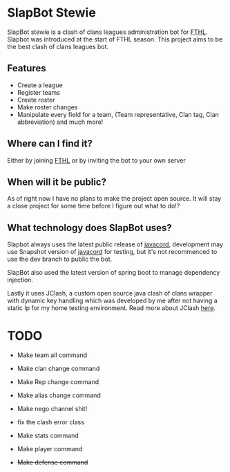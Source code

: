 # SlapBot Stewie
SlapBot stewie is a clash of clans leagues administration bot for [FTHL]().
Slapbot was introduced at the start of FTHL season. This project aims to be the best 
clash of clans leagues bot.

## Features
- Create a league
- Register teams
- Create roster
- Make roster changes
- Manipulate every field for a team, (Team representative, Clan tag, Clan abbreviation)
 and much more!


## Where can I find it?
Either by joining [FTHL]() or by inviting the bot to your own server

## When will it be public?

As of right now I have no plans to make the project open source. It will stay a close
project for some time before I figure out what to do!?

## What technology does SlapBot uses?
Slapbot always uses the latest public release of [javacord](), development may use 
Snapshot version of [javacord]() for testing, but it's not recommenced to use the dev branch to 
public the bot.

SlapBot also used the latest version of spring boot to manage dependency injection.

Lastly it uses JClash, a custom open source java clash of clans wrapper with dynamic key handling which was developed by me 
after not having a static Ip for my home testing environment. Read more about JClash [here]().

# TODO
- Make team all command
- Make clan change command
- Make Rep change command
- Make alias change command
- Make nego channel shit!
- fix the clash error class


- Make stats command
- Make player command
- ~~Make defense command~~
